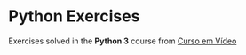 # Python Exercises
 Exercises solved in the **Python 3** course from [Curso em Vídeo](https://www.youtube.com/user/cursosemvideo)
